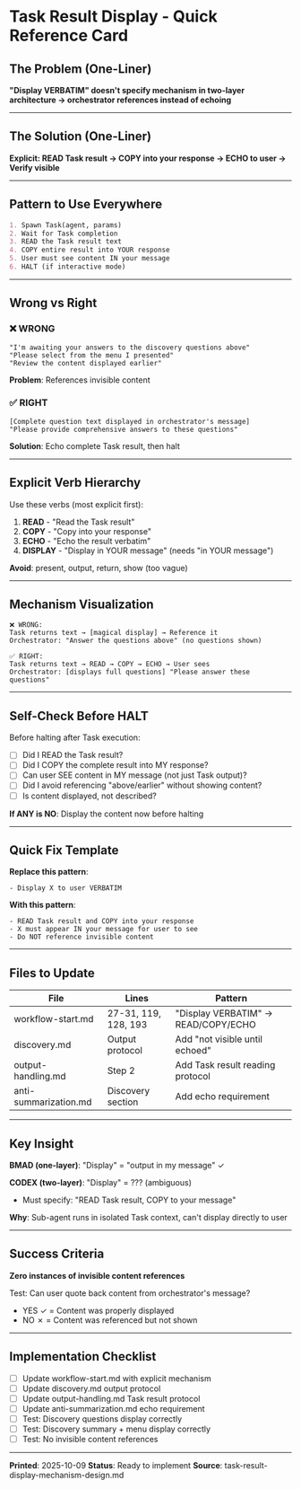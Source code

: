 # Task Result Display - Quick Reference Card

## The Problem (One-Liner)
**"Display VERBATIM" doesn't specify mechanism in two-layer architecture → orchestrator references instead of echoing**

---

## The Solution (One-Liner)
**Explicit: READ Task result → COPY into your response → ECHO to user → Verify visible**

---

## Pattern to Use Everywhere

```markdown
1. Spawn Task(agent, params)
2. Wait for Task completion
3. READ the Task result text
4. COPY entire result into YOUR response
5. User must see content IN your message
6. HALT (if interactive mode)
```

---

## Wrong vs Right

### ❌ WRONG
```
"I'm awaiting your answers to the discovery questions above"
"Please select from the menu I presented"
"Review the content displayed earlier"
```
**Problem**: References invisible content

### ✅ RIGHT
```
[Complete question text displayed in orchestrator's message]
"Please provide comprehensive answers to these questions"
```
**Solution**: Echo complete Task result, then halt

---

## Explicit Verb Hierarchy

Use these verbs (most explicit first):

1. **READ** - "Read the Task result"
2. **COPY** - "Copy into your response"
3. **ECHO** - "Echo the result verbatim"
4. **DISPLAY** - "Display in YOUR message" (needs "in YOUR message")

**Avoid**: present, output, return, show (too vague)

---

## Mechanism Visualization

```
❌ WRONG:
Task returns text → [magical display] → Reference it
Orchestrator: "Answer the questions above" (no questions shown)

✅ RIGHT:
Task returns text → READ → COPY → ECHO → User sees
Orchestrator: [displays full questions] "Please answer these questions"
```

---

## Self-Check Before HALT

Before halting after Task execution:

- [ ] Did I READ the Task result?
- [ ] Did I COPY the complete result into MY response?
- [ ] Can user SEE content in MY message (not just Task output)?
- [ ] Did I avoid referencing "above/earlier" without showing content?
- [ ] Is content displayed, not described?

**If ANY is NO**: Display the content now before halting

---

## Quick Fix Template

**Replace this pattern**:
```
- Display X to user VERBATIM
```

**With this pattern**:
```
- READ Task result and COPY into your response
- X must appear IN your message for user to see
- Do NOT reference invisible content
```

---

## Files to Update

| File | Lines | Pattern |
|------|-------|---------|
| workflow-start.md | 27-31, 119, 128, 193 | "Display VERBATIM" → READ/COPY/ECHO |
| discovery.md | Output protocol | Add "not visible until echoed" |
| output-handling.md | Step 2 | Add Task result reading protocol |
| anti-summarization.md | Discovery section | Add echo requirement |

---

## Key Insight

**BMAD (one-layer)**: "Display" = "output in my message" ✓

**CODEX (two-layer)**: "Display" = ??? (ambiguous)
- Must specify: "READ Task result, COPY to your message"

**Why**: Sub-agent runs in isolated Task context, can't display directly to user

---

## Success Criteria

**Zero instances of invisible content references**

Test: Can user quote back content from orchestrator's message?
- YES ✓ = Content was properly displayed
- NO ✗ = Content was referenced but not shown

---

## Implementation Checklist

- [ ] Update workflow-start.md with explicit mechanism
- [ ] Update discovery.md output protocol
- [ ] Update output-handling.md Task result protocol
- [ ] Update anti-summarization.md echo requirement
- [ ] Test: Discovery questions display correctly
- [ ] Test: Discovery summary + menu display correctly
- [ ] Test: No invisible content references

---

**Printed**: 2025-10-09
**Status**: Ready to implement
**Source**: task-result-display-mechanism-design.md
